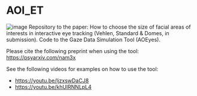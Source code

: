 # AOI_ET
![image](https://user-images.githubusercontent.com/95426228/144458924-bc106c3f-d999-4d46-85be-085a52139988.png)
Repository to the paper: How to choose the size of facial areas of interests in interactive eye tracking (Vehlen, Standard & Domes, in submission).
Code to the Gaze Data Simulation Tool (AOEyes).

Please cite the following preprint when using the tool:
https://psyarxiv.com/nam3x

See the following videos for examples on how to use the tool:
- https://youtu.be/ljzxswDaCJ8
- https://youtu.be/khUlRNNLpL4
